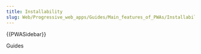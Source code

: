 ```yaml
---
title: Installability
slug: Web/Progressive_web_apps/Guides/Main_features_of_PWAs/Installability
---
```


{{PWASidebar}}

Guides
